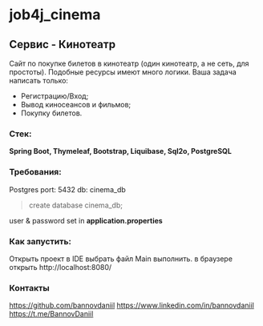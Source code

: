 # job4j_cinema

## Сервис - Кинотеатр

Сайт по покупке билетов в кинотеатр (один кинотеатр, а не сеть, для простоты).
Подобные ресурсы имеют много логики. Ваша задача написать только:

- Регистрацию/Вход;
- Вывод киносеансов и фильмов;
- Покупку билетов.

### Стек:

**Spring Boot, Thymeleaf, Bootstrap, Liquibase, Sql2o, PostgreSQL**

### Требования:
Postgres 
port: 5432
db: cinema_db
> create database cinema_db;
 
user & password set in **application.properties**

### Как запустить:
Открыть проект в IDE выбрать файл Main выполнить.
в браузере открыть
http://localhost:8080/

### Контакты

https://github.com/bannovdaniil
https://www.linkedin.com/in/bannovdaniil
https://t.me/BannovDaniil
